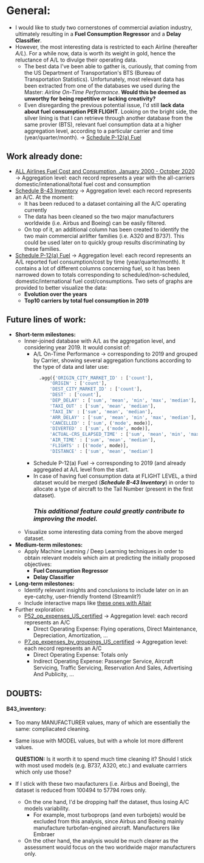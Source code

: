# General:
- I would like to study two cornerstones of commercial aviation industry, ultimately resulting in a **Fuel Consumption Regressor** and a **Delay Classifier**.
- However, the most interesting data is restricted to each Airline (hereafter *A/L*). For a while now, data is worth its weight in gold, hence the reluctance of A/L to divulge their operating data.
  - The best data I've been able to gather is, curiously, that coming from the US Department of Transportation's BTS (Bureau of Transportation Statistics). Unfortunately, most relevant data has been extracted from one of the databases we used during the Master: *Airline On-Time Performance*. **Would this be deemed as unworthy for being repetitive or lacking creativity?**
  - Even disregarding the previous potential issue, I'd still **lack data about fuel consumption PER FLIGHT**. Looking on the bright side, the silver lining is that I can retrieve through another database from the same provier (BTS), relevant fuel consumption data at a higher aggregation level, according to a particular carrier and time (year/quarter/month). → [Schedule P-12(a) Fuel](https://www.transtats.bts.gov/Tables.asp?DB_ID=135&DB_Name=Air%20Carrier%20Financial%20Reports%20%28Form%2041%20Financial%20Data%29)


## Work already done:
- [ALL Airlines Fuel Cost and Consumption, January 2000 - October 2020](https://www.transtats.bts.gov/fuel.asp) → Aggregation level: each record represents a year with the all-carriers domestic/intenational/total fuel cost and consumption
- [Schedule B-43 Inventory](https://www.transtats.bts.gov/Tables.asp?DB_ID=135&DB_Name=Air%20Carrier%20Financial%20Reports%20%28Form%2041%20Financial%20Data%29) → Aggregation level: each record represents an A/C. At the moment:
  - It has been reduced to a dataset containing all the A/C operating currently
  - The data has been cleaned so the two major manufacturers worldwide (i.e. Airbus and Boeing) can be easily filtered.
  - On top of it, an additional column has been created to identify the two main commercial airlifter families (i.e. A320 and B737). This could be used later on to quickly group results discriminating by these families.
- [Schedule P-12(a) Fuel](https://www.transtats.bts.gov/Tables.asp?DB_ID=135&DB_Name=Air%20Carrier%20Financial%20Reports%20%28Form%2041%20Financial%20Data%29) → Aggregation level: each record represents an A/L reported fuel consumption/cost by time (year/quarter/month). It contains a lot of different columns concerning fuel, so it has been narrowed down to totals corresponding to scheduled/non-scheduled, domestic/international fuel cost/consumptions. Two sets of graphs are provided to better visualize the data:
  - **Evolution over the years**
  - **Top10 carriers by total fuel consumption in 2019**


## Future lines of work:
- **Short-term milestones:**
  - Inner-joined database with A/L as the aggregation level, and considering year 2019. It would consist of:
    - A/L On-Time Performance → corresponding to 2019 and grouped by Carrier, showing several aggregation functions according to the type of data and later use: 
        ```python
          .agg({'ORIGIN_CITY_MARKET_ID' : ['count'],
              'ORIGIN' : ['count'],
              'DEST_CITY_MARKET_ID' : ['count'],
              'DEST' : ['count'],
              'DEP_DELAY' : ['sum', 'mean', 'min', 'max', 'median'],
              'TAXI_OUT' : ['sum', 'mean', 'median'],
              'TAXI_IN' : ['sum', 'mean', 'median'],
              'ARR_DELAY' : ['sum', 'mean', 'min', 'max', 'median'],
              'CANCELLED' : ['sum', ('mode', mode)],
              'DIVERTED' : ['sum', ('mode', mode)],
              'ACTUAL-CRS_ELAPSED_TIME' : ['sum', 'mean', 'min', 'max', 'median'],
              'AIR_TIME' : ['sum', 'mean', 'median'],
              'FLIGHTS' : [('mode', mode)],
              'DISTANCE' : ['sum', 'mean', 'median']
        ```
    - Schedule P-12(a) Fuel → corresponding to 2019 (and already aggregated at A/L level from the start.
    - In case of having fuel consumption data at FLIGHT LEVEL, a third dataset would be merged (***Schedule B-43 Inventory***) in order to allocate a type of aircraft to the Tail Number (present in the first dataset).
      ### ***This additional feature could greatly contribute to improving the model.***
  - Visualize some interesting data coming from the above merged dataset.
- **Medium-term milestones:**
  - Apply Machine Learning / Deep Learning techniques in order to obtain relevant models which aim at predicting the initially proposed objectives:
    - **Fuel Consumption Regressor**
    - **Delay Classifier**
- **Long-term milestones:**
  - Identify relevant insights and conclusions to include later on in an eye-catchy, user-friendly frontend (Streamlit?)
  - Include interactive maps like [these ones with Altair](https://altair-viz.github.io/gallery/airport_connections.html)
- Further exploration:
  - [P52_op_expenses_US_certified](https://www.transtats.bts.gov/Fields.asp?Table_ID=297&SYS_Table_Name=T_F41SCHEDULE_P52&User_Table_Name=Schedule%20P-5.2&Year_Info=1&First_Year=1990&Last_Year=2020&Rate_Info=0&Frequency=Quarterly&Data_Frequency=Annual,Quarterly) → Aggregation level: each record represents an A/C
    - Direct Operating Expense: Flying operations, Direct Maintenance, Depreciation, Amortization, ...
  - [P7_op_expenses_by_groupings_US_certified](https://www.transtats.bts.gov/Fields.asp?Table_ID=278&SYS_Table_Name=T_F41SCHEDULE_P7&User_Table_Name=Schedule%20P-7&Year_Info=1&First_Year=1990&Last_Year=2020&Rate_Info=0&Frequency=Quarterly&Data_Frequency=Annual,Quarterly) → Aggregation level: each record represents an A/C
    - Direct Operating Expense: Totals only
    - Indirect Operating Expense: Passenger Service, Aircraft Servicing, Traffic Servicing, Reservation And Sales, Advertising And Publicity, ...




## DOUBTS:
#### B43_inventory:
  - Too many MANUFACTURER values, many of which are essentially the same: compliacated cleaning.
  - Same issue with MODEL values, but with a whole lot more different values.
  
    **QUESTION:** Is it worth it to spend much time cleaning it? Should I stick with most used models (e.g. B737, A320, etc.) and evaluate carrriers which only use those?
    
  - If I stick with these two maufacturers (i.e. Airbus and Boeing), the dataset is reduced from 100494 to 57794 rows only.
    - On the one hand, I'd be dropping half the dataset, thus losing A/C models variability.
      - For example, most turboprops (and even turbojets) would be excluded from this analysis, since Airbus and Boeing mainly manufacture turbofan-engined aircraft. Manufacturers like Embraer
    - On the other hand, the analysis would be much clearer as the assessment would focus on the two worldwide major manufacturers only.
